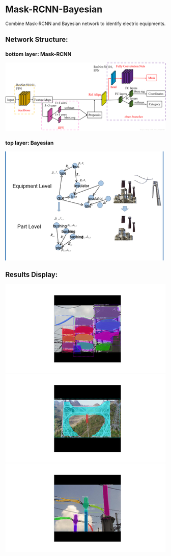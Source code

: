 # Mask-RCNN-Bayesian
Combine Mask-RCNN and Bayesian network to identify electric equipments.  
## Network Structure:  
### bottom layer: Mask-RCNN  
![](https://raw.githubusercontent.com/shybeerui/Mask-RCNN-Bayesian/master/mask-rcnn.png)
### top layer: Bayesian  
![](https://raw.githubusercontent.com/shybeerui/Mask-RCNN-Bayesian/master/bayes1.png)  
  
  
## Results Display:
![](https://raw.githubusercontent.com/shybeerui/Mask-RCNN-Bayesian/master/Figure_9.png)
![](https://raw.githubusercontent.com/shybeerui/Mask-RCNN-Bayesian/master/Figure_6.png)
![](https://raw.githubusercontent.com/shybeerui/Mask-RCNN-Bayesian/master/Figure_8.png)

